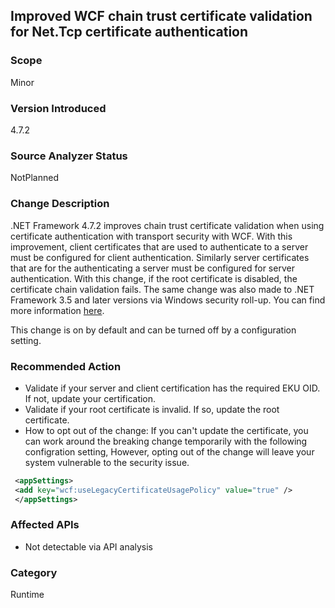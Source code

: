 ## Improved WCF chain trust certificate validation for Net.Tcp certificate authentication

### Scope
Minor

### Version Introduced
4.7.2

### Source Analyzer Status
NotPlanned

### Change Description
.NET Framework 4.7.2 improves chain trust certificate validation when using certificate authentication with transport security with WCF. With this improvement, client certificates that are used to authenticate to a server must be configured for client authentication.  Similarly server certificates that are for the authenticating a server must be configured for server authentication. With this change, if the root certificate is disabled, the certificate chain validation fails. The same change was also made to .NET Framework 3.5 and later versions via Windows security roll-up. You can find more information [here](https://support.microsoft.com/en-us/help/4055269/security-only-update-for-net-framework-3-5-1-4-5-2-4-6-4-6-1-4-6-2-4-7).

This change is on by default and can be turned off by a configuration setting.

### Recommended Action
  - Validate if your server and client certification has the required EKU OID. If not, update your certification.
  - Validate if your root certificate is invalid. If so, update the root certificate. 
  - How to opt out of the change:
  If you can't update the certificate, you can work around the breaking change temporarily with the following configration setting,  However, opting out of the change will leave your system vulnerable to the security issue.

```xml
 <appSettings>
 <add key="wcf:useLegacyCertificateUsagePolicy" value="true" />
 </appSettings>
 ```

### Affected APIs
* Not detectable via API analysis

### Category
Runtime